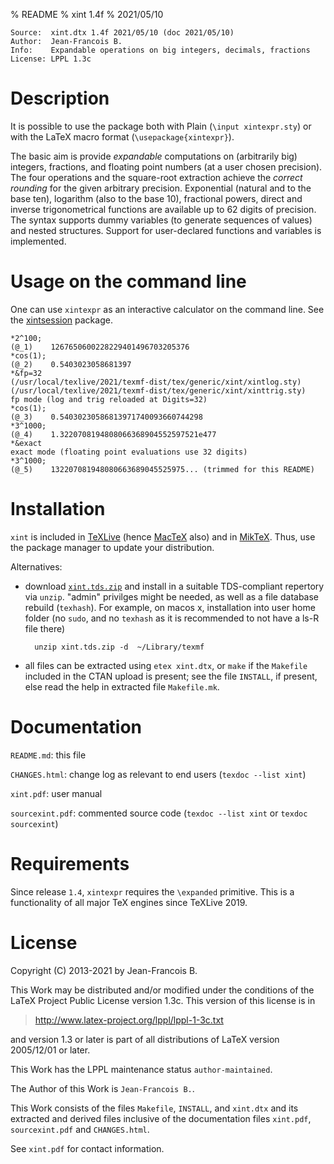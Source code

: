 % README
% xint 1.4f
% 2021/05/10

    Source:  xint.dtx 1.4f 2021/05/10 (doc 2021/05/10)
    Author:  Jean-Francois B.
    Info:    Expandable operations on big integers, decimals, fractions
    License: LPPL 1.3c


Description
===========

It is possible to use the package both with Plain (`\input xintexpr.sty`)
or with the LaTeX macro format (`\usepackage{xintexpr}`).

The basic aim is provide *expandable* computations on (arbitrarily big)
integers, fractions, and floating point numbers (at a user chosen
precision).  The four operations and the square-root extraction achieve
the *correct rounding* for the given arbitrary precision.  Exponential
(natural and to the base ten), logarithm (also to the base 10),
fractional powers, direct and inverse trigonometrical functions are
available up to 62 digits of precision.  The syntax supports dummy
variables (to generate sequences of values) and nested structures.
Support for user-declared functions and variables is implemented.

Usage on the command line
=========================

One can use `xintexpr` as an interactive calculator on the command line.
See the [xintsession](http://ctan.org/pkg/xintsession) package.

    *2^100;
    (@_1)    1267650600228229401496703205376
    *cos(1);
    (@_2)    0.5403023058681397
    *&fp=32
    (/usr/local/texlive/2021/texmf-dist/tex/generic/xint/xintlog.sty)
    (/usr/local/texlive/2021/texmf-dist/tex/generic/xint/xinttrig.sty)
    fp mode (log and trig reloaded at Digits=32)
    *cos(1);
    (@_3)    0.54030230586813971740093660744298
    *3^1000;
    (@_4)    1.3220708194808066368904552597521e477
    *&exact
    exact mode (floating point evaluations use 32 digits)
    *3^1000;
    (@_5)    132207081948080663689045525975... (trimmed for this README)

Installation
============

`xint` is included in [TeXLive](http://tug.org/texlive/) (hence
[MacTeX](http://tug.org/mactex/) also) and in
[MikTeX](http://www.miktex.org/). Thus, use the package manager to
update your distribution.

Alternatives:

- download
   [`xint.tds.zip`](http://mirror.ctan.org/install/macros/generic/xint.tds.zip)
   and install in a suitable TDS-compliant repertory via `unzip`. "admin"
   privilges might be needed, as well as a file database rebuild (`texhash`).
   For example, on macos x, installation into user home folder (no `sudo`,
   and no `texhash` as it is recommended to not have a ls-R file there)

        unzip xint.tds.zip -d  ~/Library/texmf

- all files can be extracted using `etex xint.dtx`, or `make` if the
  `Makefile` included in the CTAN upload is present; see the file `INSTALL`,
  if present, else read the help in extracted file `Makefile.mk`.

Documentation
=============

`README.md`: this file

`CHANGES.html`: change log as relevant to end users
  (`texdoc --list xint`)

`xint.pdf`: user manual

`sourcexint.pdf`: commented source code
   (`texdoc --list xint` or `texdoc sourcexint`)

Requirements
============

Since release `1.4`, `xintexpr` requires the `\expanded` primitive. This
is a functionality of all major TeX engines since TeXLive 2019.

License
=======

Copyright (C) 2013-2021 by Jean-Francois B.

This Work may be distributed and/or modified under the
conditions of the LaTeX Project Public License version 1.3c.
This version of this license is in

> <http://www.latex-project.org/lppl/lppl-1-3c.txt>

and version 1.3 or later is part of all distributions of
LaTeX version 2005/12/01 or later.

This Work has the LPPL maintenance status `author-maintained`.

The Author of this Work is `Jean-Francois B.`.

This Work consists of the files `Makefile`, `INSTALL`, and `xint.dtx`
and its extracted and derived files inclusive of the documentation
files `xint.pdf`, `sourcexint.pdf` and `CHANGES.html`.

See `xint.pdf` for contact information.

